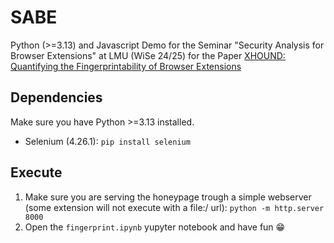 # SABE
Python (>=3.13) and Javascript Demo for the Seminar "Security Analysis for Browser Extensions" at LMU (WiSe 24/25) for the Paper [XHOUND: Quantifying the Fingerprintability of Browser Extensions](https://ieeexplore.ieee.org/document/7958618)
## Dependencies
Make sure you have Python >=3.13 installed.

- Selenium (4.26.1): `pip install selenium`
## Execute
1. Make sure you are serving the honeypage trough a simple webserver (some extension will not execute with a file:/ url): `python -m http.server 8000`
2. Open the `fingerprint.ipynb` yupyter notebook and have fun 😁
